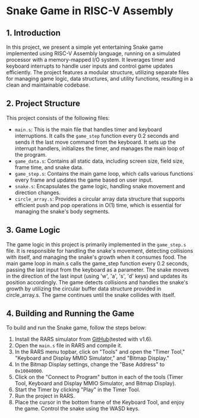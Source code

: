 # Snake Game in RISC-V Assembly

## 1. Introduction

In this project, we present a simple yet entertaining Snake game implemented using RISC-V Assembly language, running on a simulated processor with a memory-mapped I/O system.
It leverages timer and keyboard interrupts to handle user inputs and control game updates efficiently. The project features a modular structure, utilizing separate files for managing game logic, data structures, and utility functions, resulting in a clean and maintainable codebase.

## 2. Project Structure

This project consists of the following files:

*   `main.s`: This is the main file that handles timer and keyboard interruptions. It calls the `game_step` function every 0.2 seconds and sends it the last move command from the keyboard. It sets up the interrupt handlers, initializes the timer, and manages the main loop of the program.
*   `game_data.s`: Contains all static data, including screen size, field size, frame time, and snake data.
*   `game_step.s`: Contains the main game loop, which calls various functions every frame and updates the game based on user input.
*   `snake.s`: Encapsulates the game logic, handling snake movement and direction changes.
*   `circle_array.s`: Provides a circular array data structure that supports efficient push and pop operations in O(1) time, which is essential for managing the snake's body segments.

## 3. Game Logic

The game logic in this project is primarily implemented in the `game_step.s` file. It is responsible for handling the snake's movement, detecting collisions with itself, and managing the snake's growth when it consumes food. The main game loop in main.s calls the game_step function every 0.2 seconds, passing the last input from the keyboard as a parameter. The snake moves in the direction of the last input (using 'w', 'a', 's', 'd' keys) and updates its position accordingly. The game detects collisions and handles the snake's growth by utilizing the circular buffer data structure provided in circle_array.s. The game continues until the snake collides with itself.


## 4.  Building and Running the Game

To build and run the Snake game, follow the steps below:

1.  Install the RARS simulator from [GitHub](https://github.com/TheThirdOne/rars)(tested with v1.6).
2.  Open the `main.s` file in RARS and compile it.
3.  In the RARS menu topbar, click on "Tools" and open the "Timer Tool," "Keyboard and Display MMIO Simulator," and "Bitmap Display."
4.  In the Bitmap Display settings, change the "Base Address" to `0x10040000`.
5.  Click on the "Connect to Program" button in each of the tools (Timer Tool, Keyboard and Display MMIO Simulator, and Bitmap Display).
6.  Start the Timer by clicking "Play" in the Timer Tool.
7.  Run the project in RARS.
8.  Place the cursor in the bottom frame of the Keyboard Tool, and enjoy the game. Control the snake using the WASD keys.

